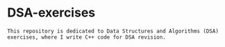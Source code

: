 # DSA-exercises

```
This repository is dedicated to Data Structures and Algorithms (DSA) exercises, where I write C++ code for DSA revision.
```